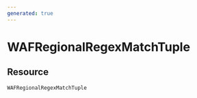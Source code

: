 ```yaml
---
generated: true
---
```


# WAFRegionalRegexMatchTuple


## Resource

```text
WAFRegionalRegexMatchTuple
```



